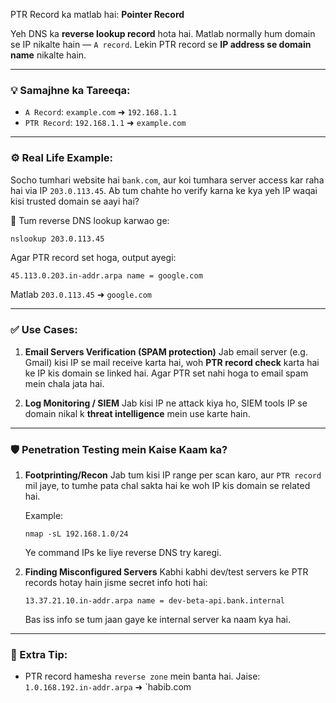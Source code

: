 PTR Record ka matlab hai: **Pointer Record**

Yeh DNS ka **reverse lookup record** hota hai.
Matlab normally hum domain se IP nikalte hain — `A record`.
Lekin PTR record se **IP address se domain name** nikalte hain.

---

### 💡 Samajhne ka Tareeqa:

* `A Record`: `example.com` ➜ `192.168.1.1`
* `PTR Record`: `192.168.1.1` ➜ `example.com`

---

### ⚙️ Real Life Example:

Socho tumhari website hai `bank.com`, aur koi tumhara server access kar raha hai via IP `203.0.113.45`.
Ab tum chahte ho verify karna ke kya yeh IP waqai kisi trusted domain se aayi hai?

🔹 Tum reverse DNS lookup karwao ge:

```bash
nslookup 203.0.113.45
```

Agar PTR record set hoga, output ayegi:

```
45.113.0.203.in-addr.arpa name = google.com
```

Matlab `203.0.113.45` ➜ `google.com`

---

### ✅ Use Cases:

1. **Email Servers Verification (SPAM protection)**
   Jab email server (e.g. Gmail) kisi IP se mail receive karta hai, woh **PTR record check** karta hai ke IP kis domain se linked hai.
   Agar PTR set nahi hoga to email spam mein chala jata hai.

2. **Log Monitoring / SIEM**
   Jab kisi IP ne attack kiya ho, SIEM tools IP se domain nikal k **threat intelligence** mein use karte hain.

---

### 🛡 Penetration Testing mein Kaise Kaam ka?

1. **Footprinting/Recon**
   Jab tum kisi IP range per scan karo, aur `PTR record` mil jaye, to tumhe pata chal sakta hai ke woh IP kis domain se related hai.

   Example:

   ```
   nmap -sL 192.168.1.0/24
   ```

   Ye command IPs ke liye reverse DNS try karegi.

2. **Finding Misconfigured Servers**
   Kabhi kabhi dev/test servers ke PTR records hotay hain jisme secret info hoti hai:

   ```
   13.37.21.10.in-addr.arpa name = dev-beta-api.bank.internal
   ```

   Bas iss info se tum jaan gaye ke internal server ka naam kya hai.

---

### 🧠 Extra Tip:

* PTR record hamesha `reverse zone` mein banta hai.
  Jaise: `1.0.168.192.in-addr.arpa` ➜ `habib.com
